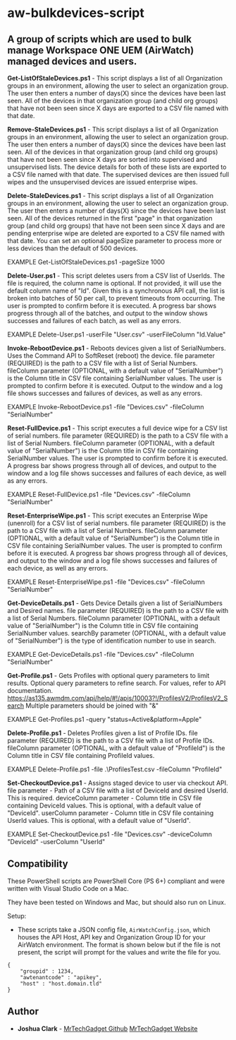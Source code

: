 # aw-bulkdevices-script
## A group of scripts which are used to bulk manage Workspace ONE UEM (AirWatch) managed devices and users.

**Get-ListOfStaleDevices.ps1** - This script displays a list of all Organization groups in an environment, allowing the user to select an organization group. 
The user then enters a number of days(X) since the devices have been last seen.
All of the devices in that organization group (and child org groups) that have not been seen since X days are exported to a CSV file named with that date.


**Remove-StaleDevices.ps1** - This script displays a list of all Organization groups in an environment, allowing the user to select an organization group. 
The user then enters a number of days(X) since the devices have been last seen.
All of the devices in that organization group (and child org groups) that have not been seen since X days are sorted into supervised and unsupervised lists. The device details for both of these lists are exported to a CSV file named with that date.
The supervised devices are then issued full wipes and the unsupervised devices are issued enterprise wipes.


**Delete-StaleDevices.ps1** - This script displays a list of all Organization groups in an environment, allowing the user to select an organization group. 
The user then enters a number of days(X) since the devices have been last seen.
All of the devices returned in the first "page" in that organization group (and child org groups) that have not been seen since X days and are pending enterprise wipe are deleted are exported to a CSV file named with that date. You can set an optional pageSize parameter to process more or less devices than the default of 500 devices.

EXAMPLE
  Get-ListOfStaleDevices.ps1 -pageSize 1000

**Delete-User.ps1** - This script deletes users from a CSV list of UserIds. The file is required, the column name is optional. If not provided, it will use the default column name of "Id". 
Given this is a synchronous API call, the list is broken into batches of 50 per call, to prevent timeouts from occurring. The user is prompted to confirm before it is executed. A progress bar shows progress through all of the batches, and output to the window shows successes and failures of each batch, as well as any errors.

EXAMPLE
  Delete-User.ps1 -userFile "User.csv" -userFileColumn "Id.Value"

**Invoke-RebootDevice.ps1** - Reboots devices given a list of SerialNumbers. Uses the Command API to SoftReset (reboot) the device.
file parameter (REQUIRED) is the path to a CSV file with a list of Serial Numbers. fileColumn parameter (OPTIONAL, with a default value of "SerialNumber") is the Column title in CSV file containing SerialNumber values. 
The user is prompted to confirm before it is executed. Output to the window and a log file shows successes and failures of devices, as well as any errors.

EXAMPLE
  Invoke-RebootDevice.ps1 -file "Devices.csv" -fileColumn "SerialNumber"

**Reset-FullDevice.ps1** - This script executes a full device wipe for a CSV list of serial numbers. 
file parameter (REQUIRED) is the path to a CSV file with a list of Serial Numbers. fileColumn parameter (OPTIONAL, with a default value of "SerialNumber") is the Column title in CSV file containing SerialNumber values. 
The user is prompted to confirm before it is executed. A progress bar shows progress through all of devices, and output to the window and a log file shows successes and failures of each device, as well as any errors.

EXAMPLE
  Reset-FullDevice.ps1 -file "Devices.csv" -fileColumn "SerialNumber"

**Reset-EnterpriseWipe.ps1** - This script executes an Enterprise Wipe (unenroll) for a CSV list of serial numbers. 
file parameter (REQUIRED) is the path to a CSV file with a list of Serial Numbers. fileColumn parameter (OPTIONAL, with a default value of "SerialNumber") is the Column title in CSV file containing SerialNumber values. 
The user is prompted to confirm before it is executed. A progress bar shows progress through all of devices, and output to the window and a log file shows successes and failures of each device, as well as any errors.

EXAMPLE
  Reset-EnterpriseWipe.ps1 -file "Devices.csv" -fileColumn "SerialNumber"

**Get-DeviceDetails.ps1** - Gets Device Details given a list of SerialNumbers and Desired names.
file parameter (REQUIRED) is the path to a CSV file with a list of Serial Numbers. fileColumn parameter (OPTIONAL, with a default value of "SerialNumber") is the Column title in CSV file containing SerialNumber values. searchBy parameter (OPTIONAL, with a default value of "SerialNumber") is the type of identification number to use in search.

EXAMPLE
  Get-DeviceDetails.ps1 -file "Devices.csv" -fileColumn "SerialNumber"

**Get-Profile.ps1** - Gets Profiles with optional query parameters to limit results. 
Optional query parameters to refine search. For values, refer to API documentation. https://as135.awmdm.com/api/help/#!/apis/10003?!/ProfilesV2/ProfilesV2_Search 
Multiple parameters should be joined with "&"

EXAMPLE
  Get-Profiles.ps1 -query "status=Active&platform=Apple"

**Delete-Profile.ps1** - Deletes Profiles given a list of Profile IDs. 
file parameter (REQUIRED) is the path to a CSV file with a list of Profile IDs. 
fileColumn parameter (OPTIONAL, with a default value of "ProfileId") is the Column title in CSV file containing ProfileId values.

EXAMPLE
  Delete-Profile.ps1 -file .\ProfilesTest.csv -fileColumn "ProfileId"

**Set-CheckoutDevice.ps1** - Assigns staged device to user via checkout API.
file parameter - Path of a CSV file with a list of DeviceId and desired UserId.  This is required. 
deviceColumn parameter - Column title in CSV file containing DeviceId values.  This is optional, with a default value of "DeviceId". 
userColumn parameter - Column title in CSV file containing UserId values.  This is optional, with a default value of "UserId". 

EXAMPLE
  Set-CheckoutDevice.ps1 -file "Devices.csv" -deviceColumn "DeviceId" -userColumn "UserId"
  
## Compatibility

These PowerShell scripts are PowerShell Core (PS 6+) compliant and were written with Visual Studio Code on a Mac. 

They have been tested on Windows and Mac, but should also run on Linux. 

Setup:
* These scripts take a JSON config file, `AirWatchConfig.json`, which houses the API Host, API key and Organization Group ID for your AirWatch environment. The format is shown below but if the file is not present, the script will prompt for the values and write the file for you.
```
{
    "groupid" : 1234,
    "awtenantcode" : "apikey",
    "host" : "host.domain.tld"
}
```

## Author

* **Joshua Clark** - [MrTechGadget Github](https://github.com/MrTechGadget) [MrTechGadget Website](http://mrtechgadget.com/)
